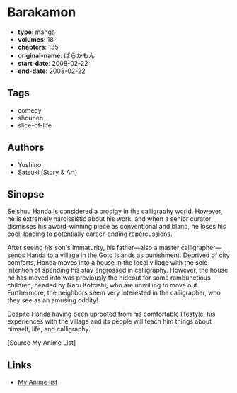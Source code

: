 # Barakamon

-   **type**: manga
-   **volumes**: 18
-   **chapters**: 135
-   **original-name**: ばらかもん
-   **start-date**: 2008-02-22
-   **end-date**: 2008-02-22

## Tags

-   comedy
-   shounen
-   slice-of-life

## Authors

-   Yoshino
-   Satsuki (Story & Art)

## Sinopse

Seishuu Handa is considered a prodigy in the calligraphy world. However, he is extremely narcissistic about his work, and when a senior curator dismisses his award-winning piece as conventional and bland, he loses his cool, leading to potentially career-ending repercussions.

After seeing his son's immaturity, his father⁠—also a master calligrapher—sends Handa to a village in the Goto Islands as punishment. Deprived of city comforts, Handa moves into a house in the local village with the sole intention of spending his stay engrossed in calligraphy. However, the house he has moved into was previously the hideout for some rambunctious children, headed by Naru Kotoishi, who are unwilling to move out. Furthermore, the neighbors seem very interested in the calligrapher, who they see as an amusing oddity!

Despite Handa having been uprooted from his comfortable lifestyle, his experiences with the village and its people will teach him things about himself, life, and calligraphy.

[Source My Anime List]

## Links

-   [My Anime list](https://myanimelist.net/manga/17051/Barakamon)
